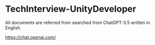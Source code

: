 # TechInterview-UnityDeveloper

All documents are referred from searched from ChatGPT-3.5 written in English.

https://chat.openai.com/

